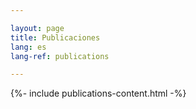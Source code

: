 ```yaml
---

layout: page
title: Publicaciones
lang: es
lang-ref: publications

---
```


{%- include publications-content.html -%}
